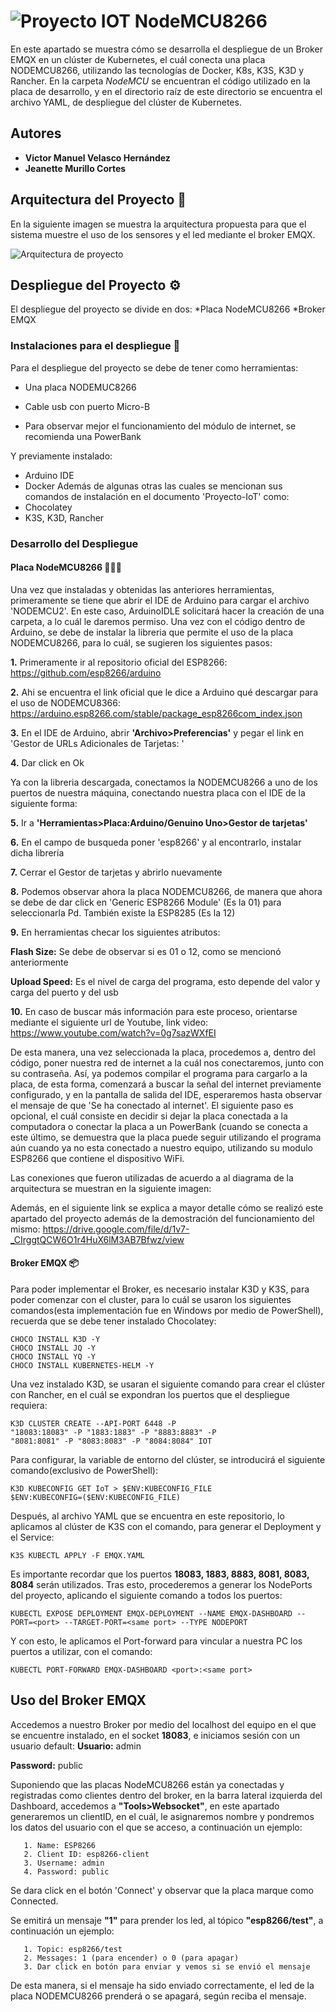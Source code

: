 # ![Proyecto IOT NodeMCU8266](https://user-images.githubusercontent.com/40220378/170843779-1dfd5265-59ee-4319-850b-68073664d2c9.png)


En este apartado se muestra cómo se desarrolla el despliegue de un Broker EMQX en un clúster de Kubernetes, el cuál conecta una placa NODEMCU8266, utilizando las tecnologías de Docker, K8s, K3S, K3D y Rancher.
En la carpeta *NodeMCU* se encuentran el código utilizado en la placa de desarrollo, y en el directorio raíz de este directorio se encuentra el archivo YAML, de despliegue del clúster de Kubernetes.

## Autores
- **Victor Manuel Velasco Hernández**
- **Jeanette Murillo Cortes**

## Arquitectura del Proyecto 📐

En la siguiente imagen se muestra la arquitectura propuesta para que el sistema muestre el uso de los sensores y el led mediante el broker EMQX.

![Arquitectura de proyecto](https://user-images.githubusercontent.com/40220378/170857850-7572f46e-3107-4aae-84da-dda2a73cdd19.png)

## Despliegue del Proyecto ⚙
El despliegue del proyecto se divide en dos:
*Placa NodeMCU8266
*Broker EMQX

### Instalaciones para el despliegue 🧩

Para el despliegue del proyecto se debe de tener como herramientas:
* Una placa NODEMUC8266
* Cable usb con puerto Micro-B

* Para observar mejor el funcionamiento del módulo de internet, se recomienda una PowerBank

Y previamente instalado:
* Arduino IDE
* Docker
Además de algunas otras las cuales se mencionan sus comandos de instalación en el documento 'Proyecto-IoT' como:
* Chocolatey
* K3S, K3D, Rancher

### Desarrollo del Despliegue

#### Placa NodeMCU8266 👨🏻‍💻
Una vez que instaladas y obtenidas las anteriores herramientas, primeramente se tiene que abrir el IDE de Arduino para cargar el archivo 'NODEMCU2'. En este caso, ArduinoIDLE solicitará hacer la creación de una carpeta, a lo cuál le daremos permiso. Una vez con el código dentro de Arduino, se debe de instalar la libreria que permite el uso de la placa NODEMCU8266, para lo cuál, se sugieren los siguientes pasos:

  **1.** Primeramente ir al repositorio oficial del ESP8266: https://github.com/esp8266/arduino 

  **2.** Ahi se encuentra el link oficial que le dice a Arduino qué descargar para el uso de NODEMCU8366:
  https://arduino.esp8266.com/stable/package_esp8266com_index.json

  **3.** En el IDE de Arduino, abrir **'Archivo>Preferencias'** y pegar el link en 'Gestor de URLs Adicionales de Tarjetas: '

  **4.** Dar click en Ok

Ya con la libreria descargada, conectamos la NODEMCU8266 a uno de los puertos de nuestra máquina, conectando nuestra placa con el IDE de la siguiente forma:

  **5.** Ir a **'Herramientas>Placa:Arduino/Genuino Uno>Gestor de tarjetas'**

  **6.** En el campo de busqueda poner 'esp8266' y al encontrarlo, instalar dicha librería

  **7.** Cerrar el Gestor de tarjetas y abrirlo nuevamente

  **8.** Podemos observar ahora la placa NODEMCU8266, de manera que ahora se debe de dar click en 'Generic ESP8266 Module' (Es la 01) para seleccionarla
  Pd. También existe la ESP8285 (Es la 12)

  **9.** En herramientas checar los siguientes atributos:

   **Flash Size:** Se debe de observar si es 01 o 12, como se mencionó anteriormente
   
   **Upload Speed:** Es el nivel de carga del programa, esto depende del valor y carga del puerto y del usb
    
  **10.** En caso de buscar más información para este proceso, orientarse mediante el siguiente url de Youtube, link video:             https://www.youtube.com/watch?v=0g7sazWXfEI

De esta manera, una vez seleccionada la placa, procedemos a, dentro del código, poner nuestra red de internet a la cuál nos conectaremos, junto con su contraseña. Así, ya podemos compilar el programa para cargarlo a la placa, de esta forma, comenzará a buscar la señal del internet previamente configurado, y en la pantalla de salida del IDE, esperaremos hasta observar el mensaje de que 'Se ha conectado al internet'. 
El siguiente paso es opcional, el cuál consiste en decidir si dejar la placa conectada a la computadora o conectar la placa a un PowerBank (cuando se conecta a este último, se demuestra que la placa puede seguir utilizando el programa aún cuando ya no esta conectado a nuestro equipo, utilizando su modulo ESP8266 que contiene el dispositivo WiFi.

Las conexiones que fueron utilizadas de acuerdo a al diagrama de la arquitectura se muestran en la siguiente imagen:


Además, en el siguiente link se explica a mayor detalle cómo se realizó este apartado del proyecto además de la demostración del funcionamiento del mismo: https://drive.google.com/file/d/1v7-_CIrggtQCW6O1r4HuX6lM3AB7Bfwz/view


#### Broker EMQX 📦
Para poder implementar el Broker, es necesario instalar K3D y K3S, para poder comenzar con el cluster, para lo cuál se usaron los siguientes comandos(esta implementación fue en Windows por medio de PowerShell), recuerda que se debe tener instalado Chocolatey: 
```
CHOCO INSTALL K3D -Y
CHOCO INSTALL JQ -Y
CHOCO INSTALL YQ -Y
CHOCO INSTALL KUBERNETES-HELM -Y
```

Una vez instalado K3D, se usaran el siguiente comando para crear el clúster con Rancher, en el cuál se expondran los puertos que el despliegue requiera: 
```
K3D CLUSTER CREATE --API-PORT 6448 -P
"18083:18083" -P "1883:1883" -P "8883:8883" -P
"8081:8081" -P "8083:8083" -P "8084:8084" IOT
```

Para configurar, la variable de entorno del clúster, se introducirá el siguiente comando(exclusivo de PowerShell):
```
K3D KUBECONFIG GET IoT > $ENV:KUBECONFIG_FILE
$ENV:KUBECONFIG=($ENV:KUBECONFIG_FILE)
```
Después, al archivo YAML que se encuentra en este repositorio, lo aplicamos al clúster de K3S con el comando, para generar el Deployment y el Service:
```
K3S KUBECTL APPLY -F EMQX.YAML
```

Es importante recordar que los puertos **18083, 1883, 8883, 8081, 8083, 8084** serán utilizados.
Tras esto, procederemos a generar los NodePorts del proyecto, aplicando el siguiente comando a todos los puertos:
```
KUBECTL EXPOSE DEPLOYMENT EMQX-DEPLOYMENT --NAME EMQX-DASHBOARD --PORT=<port> --TARGET-PORT=<same port> --TYPE NODEPORT
```

Y con esto, le aplicamos el Port-forward para vincular a nuestra PC los puertos a utilizar, con el comando:
```
KUBECTL PORT-FORWARD EMQX-DASHBOARD <port>:<same port>

```
## Uso del Broker EMQX
Accedemos a nuestro Broker por medio del localhost del equipo en el que se encuentre instalado, en el socket **18083**, e iniciamos sesión con un usuario default:
  **Usuario:** admin
  
  **Password:** public

Suponiendo que las placas NodeMCU8266 están ya conectadas y registradas como clientes dentro del broker, en la barra lateral izquierda del Dashboard, accedemos a **"Tools>Websocket"**, en este apartado generaremos un clientID, en el cuál, le asignaremos nombre y pondremos los datos del usuario con el que se acceso, a continuación un ejemplo:
```
   1. Name: ESP8266
   2. Client ID: esp8266-client
   3. Username: admin
   4. Password: public
```
Se dara click en el botón 'Connect' y observar que la placa marque como Connected.

Se emitirá un mensaje **"1"** para prender los led, al tópico **"esp8266/test"**, a continuación un ejemplo:
```
   1. Topic: esp8266/test
   2. Messages: 1 (para encender) o 0 (para apagar)
   3. Dar click en botón para enviar y vemos si se envió el mensaje
```
De esta manera, si el mensaje ha sido enviado correctamente, el led de la placa NODEMCU8266 prenderá o se apagará, según reciba el mensaje.


